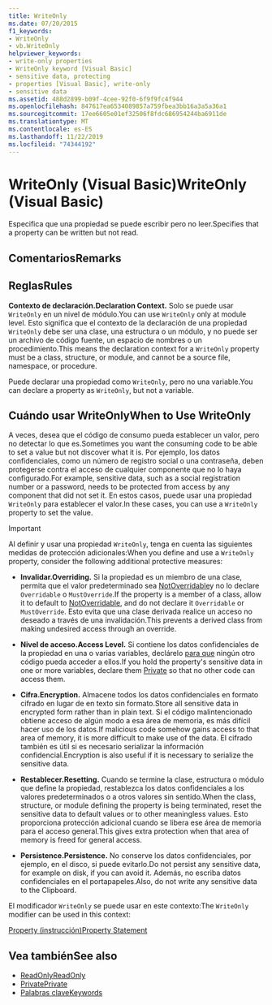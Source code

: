 ```yaml
---
title: WriteOnly
ms.date: 07/20/2015
f1_keywords:
- WriteOnly
- vb.WriteOnly
helpviewer_keywords:
- write-only properties
- WriteOnly keyword [Visual Basic]
- sensitive data, protecting
- properties [Visual Basic], write-only
- sensitive data
ms.assetid: 488d2899-b09f-4cee-92f0-6f9f9fc4f944
ms.openlocfilehash: 847617ea6534089857a759fbea3bb16a3a5a36a1
ms.sourcegitcommit: 17ee6605e01ef32506f8fdc686954244ba6911de
ms.translationtype: MT
ms.contentlocale: es-ES
ms.lasthandoff: 11/22/2019
ms.locfileid: "74344192"
---
```

# <a name="writeonly-visual-basic"></a><span data-ttu-id="ee15a-102">WriteOnly (Visual Basic)</span><span class="sxs-lookup"><span data-stu-id="ee15a-102">WriteOnly (Visual Basic)</span></span>
<span data-ttu-id="ee15a-103">Especifica que una propiedad se puede escribir pero no leer.</span><span class="sxs-lookup"><span data-stu-id="ee15a-103">Specifies that a property can be written but not read.</span></span>  
  
## <a name="remarks"></a><span data-ttu-id="ee15a-104">Comentarios</span><span class="sxs-lookup"><span data-stu-id="ee15a-104">Remarks</span></span>  
  
## <a name="rules"></a><span data-ttu-id="ee15a-105">Reglas</span><span class="sxs-lookup"><span data-stu-id="ee15a-105">Rules</span></span>  
 <span data-ttu-id="ee15a-106">**Contexto de declaración.**</span><span class="sxs-lookup"><span data-stu-id="ee15a-106">**Declaration Context.**</span></span> <span data-ttu-id="ee15a-107">Solo se puede usar `WriteOnly` en un nivel de módulo.</span><span class="sxs-lookup"><span data-stu-id="ee15a-107">You can use `WriteOnly` only at module level.</span></span> <span data-ttu-id="ee15a-108">Esto significa que el contexto de la declaración de una propiedad `WriteOnly` debe ser una clase, una estructura o un módulo, y no puede ser un archivo de código fuente, un espacio de nombres o un procedimiento.</span><span class="sxs-lookup"><span data-stu-id="ee15a-108">This means the declaration context for a `WriteOnly` property must be a class, structure, or module, and cannot be a source file, namespace, or procedure.</span></span>  
  
 <span data-ttu-id="ee15a-109">Puede declarar una propiedad como `WriteOnly`, pero no una variable.</span><span class="sxs-lookup"><span data-stu-id="ee15a-109">You can declare a property as `WriteOnly`, but not a variable.</span></span>  
  
## <a name="when-to-use-writeonly"></a><span data-ttu-id="ee15a-110">Cuándo usar WriteOnly</span><span class="sxs-lookup"><span data-stu-id="ee15a-110">When to Use WriteOnly</span></span>  
 <span data-ttu-id="ee15a-111">A veces, desea que el código de consumo pueda establecer un valor, pero no detectar lo que es.</span><span class="sxs-lookup"><span data-stu-id="ee15a-111">Sometimes you want the consuming code to be able to set a value but not discover what it is.</span></span> <span data-ttu-id="ee15a-112">Por ejemplo, los datos confidenciales, como un número de registro social o una contraseña, deben protegerse contra el acceso de cualquier componente que no lo haya configurado.</span><span class="sxs-lookup"><span data-stu-id="ee15a-112">For example, sensitive data, such as a social registration number or a password, needs to be protected from access by any component that did not set it.</span></span> <span data-ttu-id="ee15a-113">En estos casos, puede usar una propiedad `WriteOnly` para establecer el valor.</span><span class="sxs-lookup"><span data-stu-id="ee15a-113">In these cases, you can use a `WriteOnly` property to set the value.</span></span>  
  
> [!IMPORTANT]
> <span data-ttu-id="ee15a-114">Al definir y usar una propiedad `WriteOnly`, tenga en cuenta las siguientes medidas de protección adicionales:</span><span class="sxs-lookup"><span data-stu-id="ee15a-114">When you define and use a `WriteOnly` property, consider the following additional protective measures:</span></span>  
  
- <span data-ttu-id="ee15a-115">**Invalidar.**</span><span class="sxs-lookup"><span data-stu-id="ee15a-115">**Overriding.**</span></span> <span data-ttu-id="ee15a-116">Si la propiedad es un miembro de una clase, permita que el valor predeterminado sea [NotOverridable](../../../visual-basic/language-reference/modifiers/notoverridable.md)y no lo declare `Overridable` o `MustOverride`.</span><span class="sxs-lookup"><span data-stu-id="ee15a-116">If the property is a member of a class, allow it to default to [NotOverridable](../../../visual-basic/language-reference/modifiers/notoverridable.md), and do not declare it `Overridable` or `MustOverride`.</span></span> <span data-ttu-id="ee15a-117">Esto evita que una clase derivada realice un acceso no deseado a través de una invalidación.</span><span class="sxs-lookup"><span data-stu-id="ee15a-117">This prevents a derived class from making undesired access through an override.</span></span>  
  
- <span data-ttu-id="ee15a-118">**Nivel de acceso.**</span><span class="sxs-lookup"><span data-stu-id="ee15a-118">**Access Level.**</span></span> <span data-ttu-id="ee15a-119">Si contiene los datos confidenciales de la propiedad en una o varias variables, declárelo [para que](../../../visual-basic/language-reference/modifiers/private.md) ningún otro código pueda acceder a ellos.</span><span class="sxs-lookup"><span data-stu-id="ee15a-119">If you hold the property's sensitive data in one or more variables, declare them [Private](../../../visual-basic/language-reference/modifiers/private.md) so that no other code can access them.</span></span>  
  
- <span data-ttu-id="ee15a-120">**Cifra.**</span><span class="sxs-lookup"><span data-stu-id="ee15a-120">**Encryption.**</span></span> <span data-ttu-id="ee15a-121">Almacene todos los datos confidenciales en formato cifrado en lugar de en texto sin formato.</span><span class="sxs-lookup"><span data-stu-id="ee15a-121">Store all sensitive data in encrypted form rather than in plain text.</span></span> <span data-ttu-id="ee15a-122">Si el código malintencionado obtiene acceso de algún modo a esa área de memoria, es más difícil hacer uso de los datos.</span><span class="sxs-lookup"><span data-stu-id="ee15a-122">If malicious code somehow gains access to that area of memory, it is more difficult to make use of the data.</span></span> <span data-ttu-id="ee15a-123">El cifrado también es útil si es necesario serializar la información confidencial.</span><span class="sxs-lookup"><span data-stu-id="ee15a-123">Encryption is also useful if it is necessary to serialize the sensitive data.</span></span>  
  
- <span data-ttu-id="ee15a-124">**Restablecer.**</span><span class="sxs-lookup"><span data-stu-id="ee15a-124">**Resetting.**</span></span> <span data-ttu-id="ee15a-125">Cuando se termine la clase, estructura o módulo que define la propiedad, restablezca los datos confidenciales a los valores predeterminados o a otros valores sin sentido.</span><span class="sxs-lookup"><span data-stu-id="ee15a-125">When the class, structure, or module defining the property is being terminated, reset the sensitive data to default values or to other meaningless values.</span></span> <span data-ttu-id="ee15a-126">Esto proporciona protección adicional cuando se libera ese área de memoria para el acceso general.</span><span class="sxs-lookup"><span data-stu-id="ee15a-126">This gives extra protection when that area of memory is freed for general access.</span></span>  
  
- <span data-ttu-id="ee15a-127">**Persistence.**</span><span class="sxs-lookup"><span data-stu-id="ee15a-127">**Persistence.**</span></span> <span data-ttu-id="ee15a-128">No conserve los datos confidenciales, por ejemplo, en el disco, si puede evitarlo.</span><span class="sxs-lookup"><span data-stu-id="ee15a-128">Do not persist any sensitive data, for example on disk, if you can avoid it.</span></span> <span data-ttu-id="ee15a-129">Además, no escriba datos confidenciales en el portapapeles.</span><span class="sxs-lookup"><span data-stu-id="ee15a-129">Also, do not write any sensitive data to the Clipboard.</span></span>  
  
 <span data-ttu-id="ee15a-130">El modificador `WriteOnly` se puede usar en este contexto:</span><span class="sxs-lookup"><span data-stu-id="ee15a-130">The `WriteOnly` modifier can be used in this context:</span></span>  
  
 [<span data-ttu-id="ee15a-131">Property (instrucción)</span><span class="sxs-lookup"><span data-stu-id="ee15a-131">Property Statement</span></span>](../../../visual-basic/language-reference/statements/property-statement.md)  
  
## <a name="see-also"></a><span data-ttu-id="ee15a-132">Vea también</span><span class="sxs-lookup"><span data-stu-id="ee15a-132">See also</span></span>

- [<span data-ttu-id="ee15a-133">ReadOnly</span><span class="sxs-lookup"><span data-stu-id="ee15a-133">ReadOnly</span></span>](../../../visual-basic/language-reference/modifiers/readonly.md)
- [<span data-ttu-id="ee15a-134">Private</span><span class="sxs-lookup"><span data-stu-id="ee15a-134">Private</span></span>](../../../visual-basic/language-reference/modifiers/private.md)
- [<span data-ttu-id="ee15a-135">Palabras clave</span><span class="sxs-lookup"><span data-stu-id="ee15a-135">Keywords</span></span>](../../../visual-basic/language-reference/keywords/index.md)
